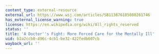 ```yaml
---
content_type: external-resource
external_url: https://www.wsj.com/articles/SB113876185080261746
has_external_license_warning: true
license: https://en.wikipedia.org/wiki/All_rights_reserved
status: ''
title: 'A Doctor''s Fight: More Forced Care for the Mentally Ill'
uid: b2a2ccb0-496c-4cb1-be32-422fedb607cb
wayback_url: ''
---
```

